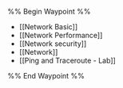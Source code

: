 %% Begin Waypoint %%
- [[Network Basic]]
- [[Network Performance]]
- [[Network security]]
- [[Network]]
- [[Ping and Traceroute - Lab]]

%% End Waypoint %%

